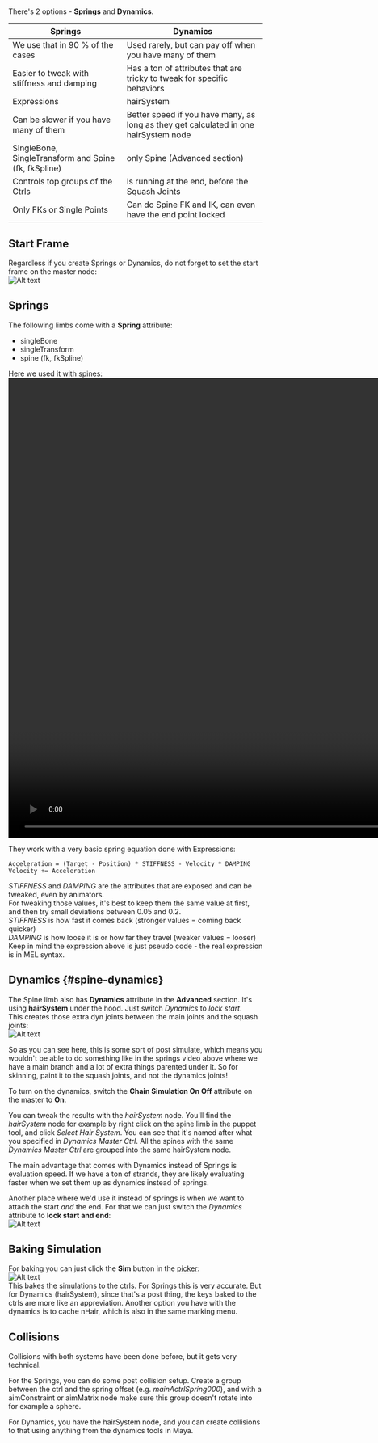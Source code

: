 # <!-- dummy title to prevent auto-generated one-->

There's 2 options - **Springs** and **Dynamics**.

| Springs                                              | Dynamics                                                                             |
|------------------------------------------------------|--------------------------------------------------------------------------------------
| We use that in 90 % of the cases                     | Used rarely, but can pay off when you have many of them                              |
| Easier to tweak with stiffness and damping           | Has a ton of attributes that are tricky to tweak for specific behaviors              |
| Expressions                                          | hairSystem                                                                           |
| Can be slower if you have many of them               | Better speed if you have many, as long as they get calculated in one hairSystem node |
| SingleBone, SingleTransform and Spine (fk, fkSpline) | only Spine (Advanced section)                                                        |
| Controls top groups of the Ctrls                     | Is running at the end, before the Squash Joints                                      |
| Only FKs or Single Points                            | Can do Spine FK and IK, can even have the end point locked                           |


## Start Frame
Regardless if you create Springs or Dynamics, do not forget to set the start frame on the master node:  
![Alt text](../images/dynamics_startFrame.jpg)


## Springs
The following limbs come with a **Spring** attribute:

 * singleBone    
 * singleTransform    
 * spine (fk, fkSpline)

Here we used it with spines:  
<video autoplay muted loop controls width="1820">
    <source src="../../images/dynamics_branchSprings.mp4" type="video/mp4">
    Your browser does not support the video tag.
</video>


They work with a very basic spring equation done with Expressions:
```
Acceleration = (Target - Position) * STIFFNESS - Velocity * DAMPING
Velocity += Acceleration
```
*STIFFNESS* and *DAMPING* are the attributes that are exposed and can be tweaked, even by animators.   
For tweaking those values, it's best to keep them the same value at first, and then try small deviations between 0.05 and 0.2.   
*STIFFNESS* is how fast it comes back (stronger values = coming back quicker)  
*DAMPING* is how loose it is or how far they travel (weaker values = looser)  
Keep in mind the expression above is just pseudo code - the real expression is in MEL syntax.


## Dynamics {#spine-dynamics}
The Spine limb also has **Dynamics** attribute in the **Advanced** section. It's using **hairSystem** under the hood.
Just switch *Dynamics* to *lock start*.  
This creates those extra dyn joints between the main joints and the squash joints:  
![Alt text](../images/dynamics_joints.jpg)  

So as you can see here, this is some sort of post simulate, which means you wouldn't be able to do something like in the springs
video above where we have a main branch and a lot of extra things parented under it.
So for skinning, paint it to the squash joints, and not the dynamics joints!

To turn on the dynamics, switch the **Chain Simulation On Off** attribute on the master to **On**.

You can tweak the results with the *hairSystem* node. You'll find the *hairSystem* node for example by right click on the spine
limb in the puppet tool, and click *Select Hair System*. 
You can see that it's named after what you specified in *Dynamics Master Ctrl*. All the spines with the same *Dynamics Master Ctrl*
are grouped into the same hairSystem node.

The main advantage that comes with Dynamics instead of Springs is evaluation speed. If we have a ton of strands, they 
are likely evaluating faster when we set them up as dynamics instead of springs.

Another place where we'd use it instead of springs is when we want to attach the start *and* the end. For that we can just switch 
the *Dynamics* attribute to **lock start and end**:  
![Alt text](../images/dynamics_spineTwoEndPoints.gif)  


## Baking Simulation
For baking you can just click the **Sim** button in the [picker](../animationTools.md):  
![Alt text](../images/dynamics_bakeoptions.jpg)   
This bakes the simulations to the ctrls. 
For Springs this is very accurate. But for Dynamics (hairSystem), since that's a post thing, the keys baked to the ctrls are more like an appreviation. 
Another option you have with the dynamics is to cache nHair, which is also in the same marking menu.



## Collisions
Collisions with both systems have been done before, but it gets very technical.

For the Springs, you can do some post collision setup. Create a group between the ctrl and the spring offset 
(e.g. *mainActrlSpring000*), and with a aimConstraint or aimMatrix node make sure this group doesn't rotate into for example
a sphere. 

For Dynamics, you have the hairSystem node, and you can create collisions to that using anything from the dynamics tools in Maya.


